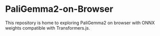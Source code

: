 # PaliGemma2-on-Browser
This repository is home to exploring PaliGemma2 on browser with ONNX weights compatible with Transformers.js.
